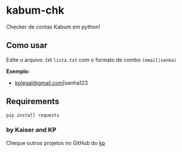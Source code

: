 # kabum-chk
Checker de contas Kabum em python!

## Como usar
Edite o arquivo .txt ``lista.txt`` com o formato de combo ``(email|senha)``

**Exemplo:**
- kplegal@gmail.com|senha123

## Requirements
``pip install requests``

### by Kaiser and KP

Cheque outros projetos no GitHub do [kp](https://github.com/pedrokpp)
